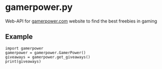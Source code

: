# gamerpower.py
Web-API for [gamerpower.com](https://www.gamerpower.com) website to find the best freebies in gaming

## Example
```python3
import gamerpower
gamerpower = gamerpower.GamerPower()
giveaways = gamerpower.get_giveaways()
print(giveaways)
```
